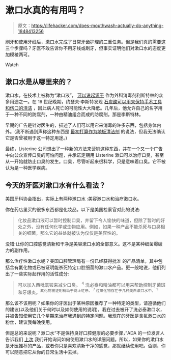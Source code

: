 # 漱口水真的有用吗？

> 原文：<https://lifehacker.com/does-mouthwash-actually-do-anything-1848413256>

刷牙和使用牙线后，漱口水完成了日常牙齿护理的三重任务。但是我们真的需要这三个步骤吗？牙医不敢告诉你不用牙线或刷牙，但事实证明他们对漱口水的态度更加模棱两可。

Watch

## 漱口水是从哪里来的？

漱口水，在技术上被称为“漱口液”， [可以说起源于](https://citeseerx.ist.psu.edu/viewdoc/download?doi=10.1.1.891.3426&rep=rep1&type=pdf) 作为外科消毒剂利斯特林的众多用途之一。在 19 世纪晚期，约瑟夫·李斯特发现 [石炭酸可以用来保持手术工具和伤口的清洁](https://www.pfizer.com/news/articles/flashback_carbolic_acid_sprayer) ，因此病人死亡的可能性大大降低。几年后，他允许自己的名字用于一种不同的防腐剂，一种由精油组合而成的防腐剂。那是李斯特林。

早期的广告是针对医生的，描述了人们可以用它来消毒的许多东西，包括身体内外。(我不断遇到声称这种东西是 [最初打算作为地板清洁剂](https://www.grunge.com/24417/untold-truth-listerine/) 的说法，但我无法确认它是否曾被用于这一特定用途。)

最终，Listerine 公司想出了一种新的方法来营销这种东西，并在一个又一个广告 中向公众宣传口臭的可怕问题，并承诺定期用 Listerine 漱口可以治疗口臭，甚至从一开始就防止口臭的发生。口臭，尽管听起来很科学，只是意味着口臭。它不被认为是一种医学疾病。

## 今天的牙医对漱口水有什么看法？

美国牙科协会指出，实际上有两种漱口水 :美容漱口水和治疗漱口水。

你在药店里买的很多东西都是化妆品。以下是美国检察官对此的说法:

> 化妆品漱口液可以暂时控制口臭，并留下令人愉快的味道，但除了暂时的好处之外，没有任何化学或生物应用。例如，如果一种产品不能杀死与口臭相关的细菌，那么它的益处就被认为仅仅是美容性的。

没错:让你的口腔感觉清新和干净是美容漱口水的全部意义。这不是某种细菌爆破力的副作用。

那么治疗性漱口水呢？美国口腔管理局有一份已经获得批准 的产品清单，其中包括含有氟化物或已被证明能杀死特定口腔细菌的漱口水产品。更一般地说，他们列出了一些实际起作用的活性成分:

> 可以加入西吡氯铵来减少口臭。 <sup>4</sup> 洗必泰和精油都可以用来帮助控制牙菌斑和牙龈炎。<sup>氟化物被证明有助于防止蛀牙。 <sup>7</sup> 过氧化物存在于几种美白漱口水中。 <sup>1</sup></sup>

那么该不该用呢？如果你的牙医出于某种原因推荐了一种特定的类型，请遵循他们的建议(以及他们关于何时以及如何使用的说明)。我在过去被开了洗必泰漱口水，并被告知使用它几个星期来治疗我遇到的特定问题。我现在的牙医是含氟漱口水的粉丝，建议我每晚使用。

但是总的来说呢？漱口水“不是保持良好口腔健康的必要步骤，”ADA 的一位发言人告诉我们 [上次](https://lifehacker.com/when-to-brush-floss-and-swish-according-to-dentists-1823468630) 我们开始询问如何使用漱口水的详细问题。所以，如果你的漱口水是牙医推荐的产品，或者你只是喜欢清新干净的感觉，那就继续使用吧。否则，你可以随意把它从你的日常生活中去掉。